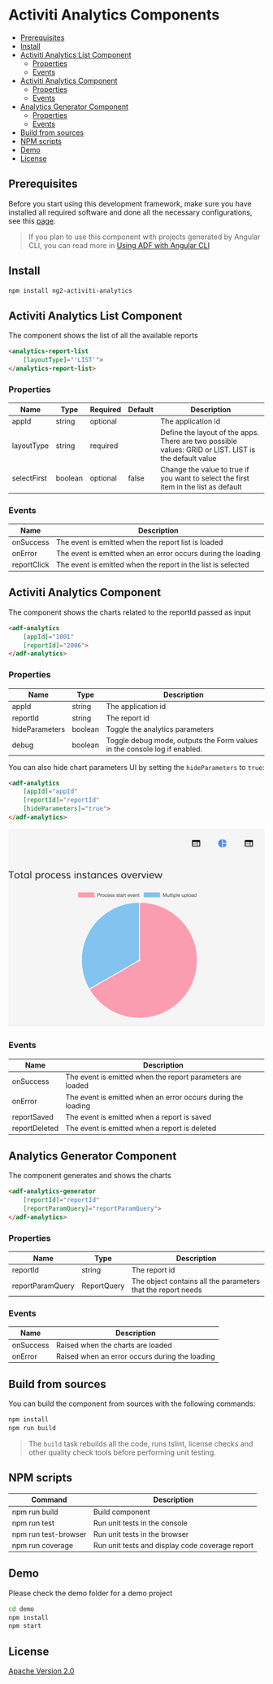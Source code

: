 # Activiti Analytics Components

<!-- markdown-toc start - Don't edit this section.  npm run toc to generate it-->

<!-- toc -->

- [Prerequisites](#prerequisites)
- [Install](#install)
- [Activiti Analytics List Component](#activiti-analytics-list-component)
  * [Properties](#properties)
  * [Events](#events)
- [Activiti Analytics Component](#activiti-analytics-component)
  * [Properties](#properties-1)
  * [Events](#events-1)
- [Analytics Generator Component](#analytics-generator-component)
  * [Properties](#properties-2)
  * [Events](#events-2)
- [Build from sources](#build-from-sources)
- [NPM scripts](#npm-scripts)
- [Demo](#demo)
- [License](#license)

<!-- tocstop -->

<!-- markdown-toc end -->

## Prerequisites

Before you start using this development framework, make sure you have installed all required software and done all the
necessary configurations, see this [page](https://github.com/Alfresco/alfresco-ng2-components/blob/master/PREREQUISITES.md).

> If you plan to use this component with projects generated by Angular CLI, you can read more in [Using ADF with Angular CLI](https://github.com/Alfresco/alfresco-ng2-components/wiki/Angular-CLI)

## Install

```sh
npm install ng2-activiti-analytics
```

## Activiti Analytics List Component

The component shows the list of all the available reports

```html
<analytics-report-list 
    [layoutType]="'LIST'">
</analytics-report-list>
```

### Properties

| Name | Type | Required | Default | Description |
| --- | --- | --- | --- | --- |
| appId | string | optional | | The application id |
| layoutType | string | required | | Define the layout of the apps. There are two possible values: GRID or LIST. LIST is the default value|
| selectFirst | boolean | optional | false | Change the value to true if you want to select the first item in the list as default|

### Events

| Name | Description |
| --- | --- |
| onSuccess | The event is emitted when the report list is loaded |
| onError | The event is emitted when an error occurs during the loading |
| reportClick | The event is emitted when the report in the list is selected |

## Activiti Analytics Component

The component shows the charts related to the reportId passed as input

```html
<adf-analytics 
    [appId]="1001" 
    [reportId]="2006">
</adf-analytics>
```

### Properties

| Name | Type | Description |
| --- | --- | --- |
| appId | string | The application id |
| reportId | string | The report id |
| hideParameters | boolean | Toggle the analytics parameters |
| debug | boolean | Toggle debug mode, outputs the Form values in the console log if enabled. |

You can also hide chart parameters UI by setting the `hideParameters` to `true`:

```html
<adf-analytics 
    [appId]="appId" 
    [reportId]="reportId" 
    [hideParameters]="true">
</adf-analytics>
```

![Analytics-without-parameters](docs/assets/analytics-without-parameters.png)

### Events

| Name | Description |
| --- | --- |
| onSuccess | The event is emitted when the report parameters are loaded |
| onError | The event is emitted when an error occurs during the loading |
| reportSaved | The event is emitted when a report is saved |
| reportDeleted | The event is emitted when a report is deleted |

## Analytics Generator Component

The component generates and shows the charts

```html
<adf-analytics-generator 
    [reportId]="reportId" 
    [reportParamQuery]="reportParamQuery">
</adf-analytics>
```

### Properties

| Name | Type | Description |
| --- | --- | -- |
| reportId | string | The report id |
| reportParamQuery | ReportQuery | The object contains all the parameters that the report needs |

### Events

| Name | Description |
| --- | --- |
| onSuccess | Raised when the charts are loaded |
| onError | Raised when an error occurs during the loading |

## Build from sources

You can build the component from sources with the following commands:

```sh
npm install
npm run build
```

> The `build` task rebuilds all the code, runs tslint, license checks 
> and other quality check tools before performing unit testing.

## NPM scripts

| Command | Description |
| --- | --- |
| npm run build | Build component |
| npm run test | Run unit tests in the console |
| npm run test-browser | Run unit tests in the browser
| npm run coverage | Run unit tests and display code coverage report |

## Demo

Please check the demo folder for a demo project

```sh
cd demo
npm install
npm start
```

## License

[Apache Version 2.0](https://github.com/Alfresco/alfresco-ng2-components/blob/master/LICENSE)
